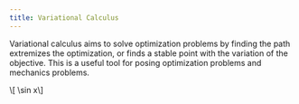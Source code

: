 ```yaml
---
title: Variational Calculus
---
```


Variational calculus aims to solve optimization problems by finding the path extremizes the optimization, or finds a stable point with the variation of the objective. This is a useful tool for posing optimization problems and mechanics problems.

\\[ \\sin x\\]